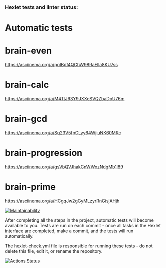 ### Hexlet tests and linter status:

# Automatic tests
# brain-even
https://asciinema.org/a/pqIBdf4QChW98RaElIa8KU7ss

# brain-calc
https://asciinema.org/a/M4TtJ63Y9JXXeSVQZbaDoU76m

# brain-gcd
https://asciinema.org/a/Sq23V5fpCLyy64WjiuNK60MRc

# brain-progression
https://asciinema.org/a/gsVbQVJhakCnWWozNdgMb1l89

# brain-prime
https://asciinema.org/a/HCgqJw2gGyMLzyrRnGisjAHjh

[![Maintainability](https://api.codeclimate.com/v1/badges/7563abdfafbfb383d5a9/maintainability)](https://codeclimate.com/github/Mintflavored/frontend-project-44/maintainability)

After completing all the steps in the project, automatic tests will become available to you. Tests are run on each commit - once all tasks in the Hexlet interface are completed, make a commit, and the tests will run automatically.

The hexlet-check.yml file is responsible for running these tests - do not delete this file, edit it, or rename the repository.

[![Actions Status](https://github.com/Mintflavored/frontend-project-44/actions/workflows/hexlet-check.yml/badge.svg)](https://github.com/Mintflavored/frontend-project-44/actions)